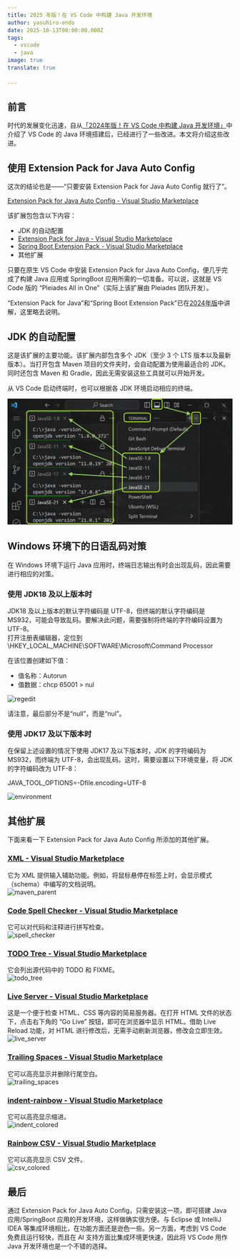 ```yaml
---
title: 2025 年版！在 VS Code 中构建 Java 开发环境
author: yasuhiro-endo
date: 2025-10-13T00:00:00.000Z
tags:
  - vscode
  - java
image: true
translate: true

---
```


## 前言
时代的发展变化迅速，自从[「2024年版！在 VS Code 中构建 Java 开发环境」](https://developer.mamezou-tech.com/blogs/2024/07/18/write-java-with-vscode-2024/)中介绍了 VS Code 的 Java 环境搭建后，已经进行了一些改进。本文将介绍这些改进。

## 使用 Extension Pack for Java Auto Config
这次的结论也是——“只要安装 Extension Pack for Java Auto Config 就行了”。

[Extension Pack for Java Auto Config - Visual Studio Marketplace](https://marketplace.visualstudio.com/items?itemName=Pleiades.java-extension-pack-jdk)

该扩展包包含以下内容：
- JDK 的自动配置
- [Extension Pack for Java - Visual Studio Marketplace](https://marketplace.visualstudio.com/items?itemName=vscjava.vscode-java-pack)
- [Spring Boot Extension Pack - Visual Studio Marketplace](https://marketplace.visualstudio.com/items?itemName=vmware.vscode-boot-dev-pack)
- 其他扩展

只要在原生 VS Code 中安装 Extension Pack for Java Auto Config，便几乎完成了构建 Java 应用或 SpringBoot 应用所需的一切准备。可以说，这就是 VS Code 版的 “Pleiades All in One”（实际上该扩展由 Pleiades 团队开发）。

“Extension Pack for Java”和“Spring Boot Extension Pack”已在[2024年版](https://developer.mamezou-tech.com/blogs/2024/07/18/write-java-with-vscode-2024/)中讲解，这里略去说明。

## JDK 的自动配置
这是该扩展的主要功能。该扩展内部包含多个 JDK（至少 3 个 LTS 版本以及最新版本）。当打开包含 Maven 项目的文件夹时，会自动配置为使用最适合的 JDK。同时还包含 Maven 和 Gradle，因此无需安装这些工具就可以开始开发。

从 VS Code 启动终端时，也可以根据各 JDK 环境启动相应的终端。

![terminal](https://raw.githubusercontent.com/cypher256/java-extension-pack/main/image/terminal.png)

## Windows 环境下的日语乱码对策
在 Windows 环境下运行 Java 应用时，终端日志输出有时会出现乱码，因此需要进行相应的对策。

### 使用 JDK18 及以上版本时
JDK18 及以上版本的默认字符编码是 UTF-8，但终端的默认字符编码是 MS932，可能会导致乱码。要解决此问题，需要强制将终端的字符编码设置为 UTF-8。  
打开注册表编辑器，定位到  
\HKEY_LOCAL_MACHINE\SOFTWARE\Microsoft\Command Processor  

在该位置创建如下值：
- 值名称：Autorun
- 值数据：chcp 65001 > nul

![regedit](/img/blogs/2025/1013_write-java-with-vscode-2025/regedit.png)

请注意，最后部分不是“null”，而是“nul”。

### 使用 JDK17 及以下版本时
在保留上述设置的情况下使用 JDK17 及以下版本时，JDK 的字符编码为 MS932，而终端为 UTF-8，会出现乱码。这时，需要设置以下环境变量，将 JDK 的字符编码改为 UTF-8：

JAVA_TOOL_OPTIONS=-Dfile.encoding=UTF-8

![environment](/img/blogs/2025/1013_write-java-with-vscode-2025/environment.png)

## 其他扩展
下面来看一下 Extension Pack for Java Auto Config 所添加的其他扩展。

### [XML - Visual Studio Marketplace](https://marketplace.visualstudio.com/items?itemName=redhat.vscode-xml)
它为 XML 提供输入辅助功能。例如，将鼠标悬停在标签上时，会显示模式（schema）中编写的文档说明。  
![maven_parent](/img/blogs/2025/1013_write-java-with-vscode-2025/maven_parent.png)

### [Code Spell Checker - Visual Studio Marketplace](https://marketplace.visualstudio.com/items?itemName=streetsidesoftware.code-spell-checker)
它可以对代码和注释进行拼写检查。  
![spell_checker](/img/blogs/2025/1013_write-java-with-vscode-2025/spell_checker.png)

### [TODO Tree - Visual Studio Marketplace](https://marketplace.visualstudio.com/items?itemName=Gruntfuggly.todo-tree)
它会列出源代码中的 TODO 和 FIXME。  
![todo_tree](/img/blogs/2025/1013_write-java-with-vscode-2025/todo_tree.png)

### [Live Server - Visual Studio Marketplace](https://marketplace.visualstudio.com/items?itemName=ritwickdey.LiveServer)
这是一个便于检查 HTML、CSS 等内容的简易服务器。在打开 HTML 文件的状态下，点击右下角的 “Go Live” 按钮，即可在浏览器中显示 HTML。借助 Live Reload 功能，对 HTML 进行修改后，无需手动刷新浏览器，修改会立即生效。  
![live_server](/img/blogs/2025/1013_write-java-with-vscode-2025/live_server.png)

### [Trailing Spaces - Visual Studio Marketplace](https://marketplace.visualstudio.com/items?itemName=shardulm94.trailing-spaces)
它可以高亮显示并删除行尾空白。  
![trailing_spaces](/img/blogs/2025/1013_write-java-with-vscode-2025/trailing_spaces.png)

### [indent-rainbow - Visual Studio Marketplace](https://marketplace.visualstudio.com/items?itemName=oderwat.indent-rainbow)
它可以高亮显示缩进。  
![indent_colored](/img/blogs/2025/1013_write-java-with-vscode-2025/indent_colored.png)

### [Rainbow CSV - Visual Studio Marketplace](https://marketplace.visualstudio.com/items?itemName=mechatroner.rainbow-csv)
它可以高亮显示 CSV 文件。  
![csv_colored](/img/blogs/2025/1013_write-java-with-vscode-2025/csv_colored.png)

## 最后
通过 Extension Pack for Java Auto Config，只需安装这一项，即可搭建 Java 应用/SpringBoot 应用的开发环境，这样做确实很方便。与 Eclipse 或 IntelliJ IDEA 等集成环境相比，在功能方面还是逊色一些。另一方面，考虑到 VS Code 免费且运行轻快，而且在 AI 支持方面比集成环境更快速，因此将 VS Code 用作 Java 开发环境也是一个不错的选择。

